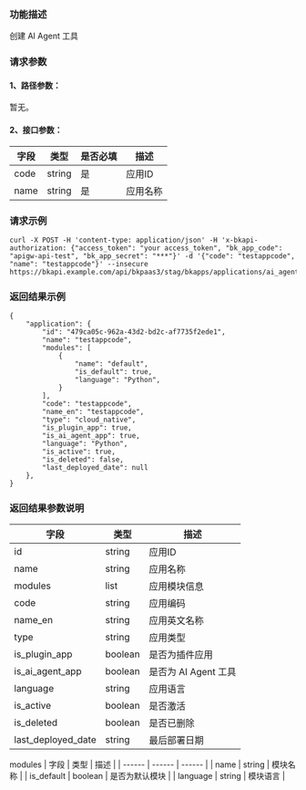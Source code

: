 ### 功能描述
创建 AI Agent 工具

### 请求参数

#### 1、路径参数：
暂无。

#### 2、接口参数：

| 字段 |   类型 |  是否必填 | 描述 |
| ------ | ------ | ------ | ------ |
| code | string | 是 | 应用ID |
| name | string | 是 | 应用名称 |

### 请求示例
```
curl -X POST -H 'content-type: application/json' -H 'x-bkapi-authorization: {"access_token": "your access_token", "bk_app_code": "apigw-api-test", "bk_app_secret": "***"}' -d '{"code": "testappcode", "name": "testappcode"}' --insecure https://bkapi.example.com/api/bkpaas3/stag/bkapps/applications/ai_agent/
```

### 返回结果示例
```
{
    "application": {
        "id": "479ca05c-962a-43d2-bd2c-af7735f2ede1",
        "name": "testappcode",
        "modules": [
            {
                "name": "default",
                "is_default": true,
                "language": "Python",
            }
        ],
        "code": "testappcode",
        "name_en": "testappcode",
        "type": "cloud_native",
        "is_plugin_app": true,
        "is_ai_agent_app": true,
        "language": "Python",
        "is_active": true,
        "is_deleted": false,
        "last_deployed_date": null
    },
}
```

### 返回结果参数说明

| 字段 |   类型 | 描述 |
| ------ | ------ | ------ |
| id | string | 应用ID |
| name | string | 应用名称 |
| modules | list | 应用模块信息 |
| code | string | 应用编码 |
| name_en | string | 应用英文名称 |
| type | string | 应用类型 |
| is_plugin_app | boolean | 是否为插件应用 |
| is_ai_agent_app | boolean | 是否为 AI Agent 工具  |
| language | string | 应用语言 |
| is_active | boolean | 是否激活 |
| is_deleted | boolean | 是否已删除 |
| last_deployed_date | string | 最后部署日期 |


modules
| 字段 |   类型 | 描述 |
| ------ | ------ | ------ |
| name | string | 模块名称 |
| is_default | boolean | 是否为默认模块 |
| language | string | 模块语言 |